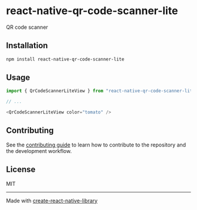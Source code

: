 # react-native-qr-code-scanner-lite

QR code scanner

## Installation

```sh
npm install react-native-qr-code-scanner-lite
```

## Usage

```js
import { QrCodeScannerLiteView } from "react-native-qr-code-scanner-lite";

// ...

<QrCodeScannerLiteView color="tomato" />
```

## Contributing

See the [contributing guide](CONTRIBUTING.md) to learn how to contribute to the repository and the development workflow.

## License

MIT

---

Made with [create-react-native-library](https://github.com/callstack/react-native-builder-bob)

